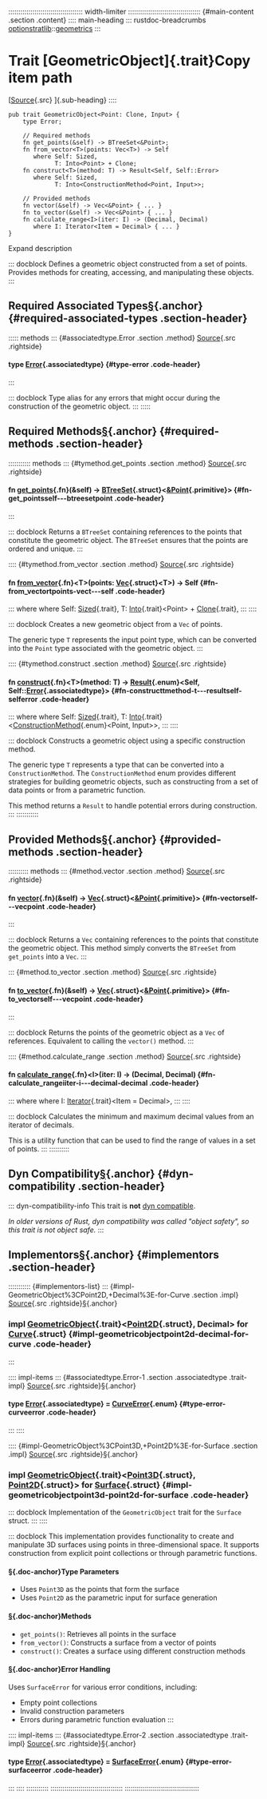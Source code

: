 ::::::::::::::::::::::::::::::::::::: width-limiter
:::::::::::::::::::::::::::::::::::: {#main-content .section .content}
:::: main-heading
::: rustdoc-breadcrumbs
[optionstratlib](../index.html)::[geometrics](index.html)
:::

# Trait [GeometricObject]{.trait}Copy item path

[[Source](../../src/optionstratlib/geometrics/utils.rs.html#12-65){.src}
]{.sub-heading}
::::

``` {.rust .item-decl}
pub trait GeometricObject<Point: Clone, Input> {
    type Error;

    // Required methods
    fn get_points(&self) -> BTreeSet<&Point>;
    fn from_vector<T>(points: Vec<T>) -> Self
       where Self: Sized,
             T: Into<Point> + Clone;
    fn construct<T>(method: T) -> Result<Self, Self::Error>
       where Self: Sized,
             T: Into<ConstructionMethod<Point, Input>>;

    // Provided methods
    fn vector(&self) -> Vec<&Point> { ... }
    fn to_vector(&self) -> Vec<&Point> { ... }
    fn calculate_range<I>(iter: I) -> (Decimal, Decimal)
       where I: Iterator<Item = Decimal> { ... }
}
```

Expand description

::: docblock
Defines a geometric object constructed from a set of points. Provides
methods for creating, accessing, and manipulating these objects.
:::

## Required Associated Types[§](#required-associated-types){.anchor} {#required-associated-types .section-header}

::::: methods
::: {#associatedtype.Error .section .method}
[Source](../../src/optionstratlib/geometrics/utils.rs.html#14){.src
.rightside}

#### type [Error](#associatedtype.Error){.associatedtype} {#type-error .code-header}
:::

::: docblock
Type alias for any errors that might occur during the construction of
the geometric object.
:::
:::::

## Required Methods[§](#required-methods){.anchor} {#required-methods .section-header}

::::::::::: methods
::: {#tymethod.get_points .section .method}
[Source](../../src/optionstratlib/geometrics/utils.rs.html#18){.src
.rightside}

#### fn [get_points](#tymethod.get_points){.fn}(&self) -\> [BTreeSet](https://doc.rust-lang.org/1.86.0/alloc/collections/btree/set/struct.BTreeSet.html "struct alloc::collections::btree::set::BTreeSet"){.struct}\<[&Point](https://doc.rust-lang.org/1.86.0/std/primitive.reference.html){.primitive}\> {#fn-get_pointsself---btreesetpoint .code-header}
:::

::: docblock
Returns a `BTreeSet` containing references to the points that constitute
the geometric object. The `BTreeSet` ensures that the points are ordered
and unique.
:::

:::: {#tymethod.from_vector .section .method}
[Source](../../src/optionstratlib/geometrics/utils.rs.html#31-34){.src
.rightside}

#### fn [from_vector](#tymethod.from_vector){.fn}\<T\>(points: [Vec](https://doc.rust-lang.org/1.86.0/alloc/vec/struct.Vec.html "struct alloc::vec::Vec"){.struct}\<T\>) -\> Self {#fn-from_vectortpoints-vect---self .code-header}

::: where
where Self:
[Sized](https://doc.rust-lang.org/1.86.0/core/marker/trait.Sized.html "trait core::marker::Sized"){.trait},
T:
[Into](https://doc.rust-lang.org/1.86.0/core/convert/trait.Into.html "trait core::convert::Into"){.trait}\<Point\> +
[Clone](https://doc.rust-lang.org/1.86.0/core/clone/trait.Clone.html "trait core::clone::Clone"){.trait},
:::
::::

::: docblock
Creates a new geometric object from a `Vec` of points.

The generic type `T` represents the input point type, which can be
converted into the `Point` type associated with the geometric object.
:::

:::: {#tymethod.construct .section .method}
[Source](../../src/optionstratlib/geometrics/utils.rs.html#43-46){.src
.rightside}

#### fn [construct](#tymethod.construct){.fn}\<T\>(method: T) -\> [Result](https://doc.rust-lang.org/1.86.0/core/result/enum.Result.html "enum core::result::Result"){.enum}\<Self, Self::[Error](trait.GeometricObject.html#associatedtype.Error "type optionstratlib::geometrics::GeometricObject::Error"){.associatedtype}\> {#fn-constructtmethod-t---resultself-selferror .code-header}

::: where
where Self:
[Sized](https://doc.rust-lang.org/1.86.0/core/marker/trait.Sized.html "trait core::marker::Sized"){.trait},
T:
[Into](https://doc.rust-lang.org/1.86.0/core/convert/trait.Into.html "trait core::convert::Into"){.trait}\<[ConstructionMethod](enum.ConstructionMethod.html "enum optionstratlib::geometrics::ConstructionMethod"){.enum}\<Point,
Input\>\>,
:::
::::

::: docblock
Constructs a geometric object using a specific construction method.

The generic type `T` represents a type that can be converted into a
`ConstructionMethod`. The `ConstructionMethod` enum provides different
strategies for building geometric objects, such as constructing from a
set of data points or from a parametric function.

This method returns a `Result` to handle potential errors during
construction.
:::
:::::::::::

## Provided Methods[§](#provided-methods){.anchor} {#provided-methods .section-header}

:::::::::: methods
::: {#method.vector .section .method}
[Source](../../src/optionstratlib/geometrics/utils.rs.html#22-24){.src
.rightside}

#### fn [vector](#method.vector){.fn}(&self) -\> [Vec](https://doc.rust-lang.org/1.86.0/alloc/vec/struct.Vec.html "struct alloc::vec::Vec"){.struct}\<[&Point](https://doc.rust-lang.org/1.86.0/std/primitive.reference.html){.primitive}\> {#fn-vectorself---vecpoint .code-header}
:::

::: docblock
Returns a `Vec` containing references to the points that constitute the
geometric object. This method simply converts the `BTreeSet` from
`get_points` into a `Vec`.
:::

::: {#method.to_vector .section .method}
[Source](../../src/optionstratlib/geometrics/utils.rs.html#50-52){.src
.rightside}

#### fn [to_vector](#method.to_vector){.fn}(&self) -\> [Vec](https://doc.rust-lang.org/1.86.0/alloc/vec/struct.Vec.html "struct alloc::vec::Vec"){.struct}\<[&Point](https://doc.rust-lang.org/1.86.0/std/primitive.reference.html){.primitive}\> {#fn-to_vectorself---vecpoint .code-header}
:::

::: docblock
Returns the points of the geometric object as a `Vec` of references.
Equivalent to calling the `vector()` method.
:::

:::: {#method.calculate_range .section .method}
[Source](../../src/optionstratlib/geometrics/utils.rs.html#57-64){.src
.rightside}

#### fn [calculate_range](#method.calculate_range){.fn}\<I\>(iter: I) -\> (Decimal, Decimal) {#fn-calculate_rangeiiter-i---decimal-decimal .code-header}

::: where
where I:
[Iterator](https://doc.rust-lang.org/1.86.0/core/iter/traits/iterator/trait.Iterator.html "trait core::iter::traits::iterator::Iterator"){.trait}\<Item
= Decimal\>,
:::
::::

::: docblock
Calculates the minimum and maximum decimal values from an iterator of
decimals.

This is a utility function that can be used to find the range of values
in a set of points.
:::
::::::::::

## Dyn Compatibility[§](#dyn-compatibility){.anchor} {#dyn-compatibility .section-header}

::: dyn-compatibility-info
This trait is **not** [dyn
compatible](https://doc.rust-lang.org/1.86.0/reference/items/traits.html#dyn-compatibility).

*In older versions of Rust, dyn compatibility was called \"object
safety\", so this trait is not object safe.*
:::

## Implementors[§](#implementors){.anchor} {#implementors .section-header}

::::::::::: {#implementors-list}
::: {#impl-GeometricObject%3CPoint2D,+Decimal%3E-for-Curve .section .impl}
[Source](../../src/optionstratlib/curves/curve.rs.html#134-193){.src
.rightside}[§](#impl-GeometricObject%3CPoint2D,+Decimal%3E-for-Curve){.anchor}

### impl [GeometricObject](trait.GeometricObject.html "trait optionstratlib::geometrics::GeometricObject"){.trait}\<[Point2D](../curves/struct.Point2D.html "struct optionstratlib::curves::Point2D"){.struct}, Decimal\> for [Curve](../curves/struct.Curve.html "struct optionstratlib::curves::Curve"){.struct} {#impl-geometricobjectpoint2d-decimal-for-curve .code-header}
:::

:::: impl-items
::: {#associatedtype.Error-1 .section .associatedtype .trait-impl}
[Source](../../src/optionstratlib/curves/curve.rs.html#135){.src
.rightside}[§](#associatedtype.Error-1){.anchor}

#### type [Error](#associatedtype.Error){.associatedtype} = [CurveError](../error/curves/enum.CurveError.html "enum optionstratlib::error::curves::CurveError"){.enum} {#type-error-curveerror .code-header}
:::
::::

:::: {#impl-GeometricObject%3CPoint3D,+Point2D%3E-for-Surface .section .impl}
[Source](../../src/optionstratlib/surfaces/surface.rs.html#322-522){.src
.rightside}[§](#impl-GeometricObject%3CPoint3D,+Point2D%3E-for-Surface){.anchor}

### impl [GeometricObject](trait.GeometricObject.html "trait optionstratlib::geometrics::GeometricObject"){.trait}\<[Point3D](../surfaces/struct.Point3D.html "struct optionstratlib::surfaces::Point3D"){.struct}, [Point2D](../curves/struct.Point2D.html "struct optionstratlib::curves::Point2D"){.struct}\> for [Surface](../surfaces/struct.Surface.html "struct optionstratlib::surfaces::Surface"){.struct} {#impl-geometricobjectpoint3d-point2d-for-surface .code-header}

::: docblock
Implementation of the `GeometricObject` trait for the `Surface` struct.
:::
::::

::: docblock
This implementation provides functionality to create and manipulate 3D
surfaces using points in three-dimensional space. It supports
construction from explicit point collections or through parametric
functions.

#### [§](#type-parameters){.doc-anchor}Type Parameters

- Uses `Point3D` as the points that form the surface
- Uses `Point2D` as the parametric input for surface generation

#### [§](#methods){.doc-anchor}Methods

- `get_points()`: Retrieves all points in the surface
- `from_vector()`: Constructs a surface from a vector of points
- `construct()`: Creates a surface using different construction methods

#### [§](#error-handling){.doc-anchor}Error Handling

Uses `SurfaceError` for various error conditions, including:

- Empty point collections
- Invalid construction parameters
- Errors during parametric function evaluation
:::

:::: impl-items
::: {#associatedtype.Error-2 .section .associatedtype .trait-impl}
[Source](../../src/optionstratlib/surfaces/surface.rs.html#323){.src
.rightside}[§](#associatedtype.Error-2){.anchor}

#### type [Error](#associatedtype.Error){.associatedtype} = [SurfaceError](../error/enum.SurfaceError.html "enum optionstratlib::error::SurfaceError"){.enum} {#type-error-surfaceerror .code-header}
:::
::::
:::::::::::
::::::::::::::::::::::::::::::::::::
:::::::::::::::::::::::::::::::::::::
